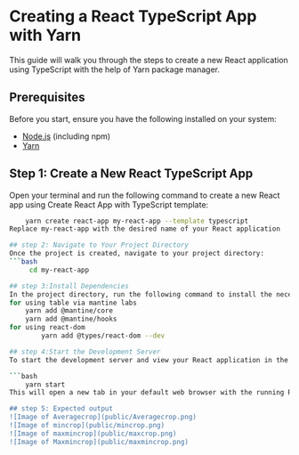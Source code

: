 # Creating a React TypeScript App with Yarn

This guide will walk you through the steps to create a new React application using TypeScript with the help of Yarn package manager.

## Prerequisites

Before you start, ensure you have the following installed on your system:

- [Node.js](https://nodejs.org/) (including npm)
- [Yarn](https://yarnpkg.com/)

## Step 1: Create a New React TypeScript App

Open your terminal and run the following command to create a new React app using Create React App with TypeScript template:

```bash
    yarn create react-app my-react-app --template typescript
Replace my-react-app with the desired name of your React application

## step 2: Navigate to Your Project Directory
Once the project is created, navigate to your project directory:
```bash
     cd my-react-app

## step 3:Install Dependencies
In the project directory, run the following command to install the necessary dependencies:
for using table via mantine labs
    yarn add @mantine/core
    yarn add @mantine/hooks
for using react-dom 
        yarn add @types/react-dom --dev

## step 4:Start the Development Server
To start the development server and view your React application in the browser, run the following command:

```bash
    yarn start
This will open a new tab in your default web browser with the running React app. If it doesn't open automatically, you can visit http://localhost:3000 in your browser.

## step 5: Expected output
![Image of Averagecrop](public/Averagecrop.png)
![Image of mincrop](public/mincrop.png)
![Image of maxmincrop](public/maxcrop.png)
![Image of Maxmincrop](public/maxmincrop.png)





